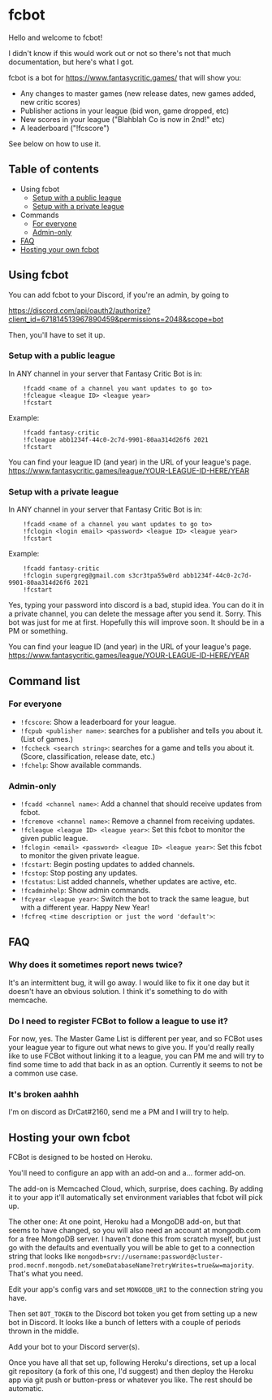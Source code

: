 # fcbot

Hello and welcome to fcbot!

I didn't know if this would work out or not so there's not that much documentation, but here's what I got.

fcbot is a bot for https://www.fantasycritic.games/ that will show you:
* Any changes to master games (new release dates, new games added, new critic scores)
* Publisher actions in your league (bid won, game dropped, etc)
* New scores in your league ("Blahblah Co is now in 2nd!" etc)
* A leaderboard ("!fcscore")

See below on how to use it.

## Table of contents
- Using fcbot
  - [Setup with a public league](#setup-with-a-public-league)
  - [Setup with a private league](#setup-with-a-public-league)
- Commands
  - [For everyone](#for-everyone)
  - [Admin-only](#admin-only)
- [FAQ](#faq)
- [Hosting your own fcbot](#hosting-your-own-fcbot)

## Using fcbot

You can add fcbot to your Discord, if you're an admin, by going to

https://discord.com/api/oauth2/authorize?client_id=671814513967890459&permissions=2048&scope=bot


Then, you'll have to set it up.


### Setup with a public league

In ANY channel in your server that Fantasy Critic Bot is in:
```
    !fcadd <name of a channel you want updates to go to>
    !fcleague <league ID> <league year>
    !fcstart
```

Example:
```
    !fcadd fantasy-critic
    !fcleague abb1234f-44c0-2c7d-9901-80aa314d26f6 2021
    !fcstart
```

You can find your league ID (and year) in the URL of your league's page. 
https://www.fantasycritic.games/league/YOUR-LEAGUE-ID-HERE/YEAR

### Setup with a private league

In ANY channel in your server that Fantasy Critic Bot is in:
```
    !fcadd <name of a channel you want updates to go to>
    !fclogin <login email> <password> <league ID> <league year>
    !fcstart
```

Example:
```
    !fcadd fantasy-critic
    !fclogin supergreg@gmail.com s3cr3tpa55w0rd abb1234f-44c0-2c7d-9901-80aa314d26f6 2021
    !fcstart
```

Yes, typing your password into discord is a bad, stupid idea. 
You can do it in a private channel, you can delete the message after you 
send it. Sorry. This bot was just for me at first. Hopefully this will improve
soon. It should be in a PM or something.

You can find your league ID (and year) in the URL of your league's page. 
https://www.fantasycritic.games/league/YOUR-LEAGUE-ID-HERE/YEAR

## Command list

### For everyone

 * `!fcscore`: Show a leaderboard for your league.
 * `!fcpub <publisher name>`: searches for a publisher and tells you about it. (List of games.)
 * `!fccheck <search string>`: searches for a game and tells you about it. (Score, classification, release date, etc.)
 * `!fchelp`: Show available commands.

### Admin-only

 * `!fcadd <channel name>`: Add a channel that should receive updates from fcbot.
 * `!fcremove <channel name>`: Remove a channel from receiving updates.
 * `!fcleague <league ID> <league year>`: Set this fcbot to monitor the given public league.
 * `!fclogin <email> <password> <league ID> <league year>`: Set this fcbot to monitor the given private league.
 * `!fcstart`: Begin posting updates to added channels.
 * `!fcstop`: Stop posting any updates.
 * `!fcstatus`: List added channels, whether updates are active, etc.
 * `!fcadminhelp`: Show admin commands.
 * `!fcyear <league year>`: Switch the bot to track the same league, but with a different year. Happy New Year!
 * `!fcfreq <time description or just the word 'default'>`: 

## FAQ

### Why does it sometimes report news twice?

It's an intermittent bug, it will go away. I would like to fix it one day but it doesn't have an obvious solution.
I think it's something to do with memcache.

### Do I need to register FCBot to follow a league to use it?

For now, yes. The Master Game List is different per year, and so FCBot uses your league year to figure out what 
news to give you. If you'd really really like to use FCBot without linking it to a league, you can PM me and 
will try to find some time to add that back in as an option. Currently it seems to not be a common use case.

### It's broken aahhh

I'm on discord as DrCat#2160, send me a PM and I will try to help.

## Hosting your own fcbot

FCBot is designed to be hosted on Heroku.

You'll need to configure an app with an add-on and a... former add-on.

The add-on is Memcached Cloud, which, surprise, does caching. By adding it to your app it'll automatically set environment variables that fcbot will pick up. 

The other one: At one point, Heroku had a MongoDB add-on, but that seems to have changed, so you will also need an account at mongodb.com for a free MongoDB server. I haven't done this from scratch myself, but just go with the defaults and eventually you will be able to get to a connection string that looks like `mongodb+srv://username:password@cluster-prod.mocnf.mongodb.net/someDatabaseName?retryWrites=true&w=majority`. That's what you need.

Edit your app's config vars and set `MONGODB_URI` to the connection string you have.

Then set `BOT_TOKEN` to the Discord bot token you get from setting up a new bot in Discord. It looks like a bunch of letters with a couple of periods thrown in the middle.

Add your bot to your Discord server(s).

Once you have all that set up, following Heroku's directions, set up a local git repository (a fork of this one, I'd suggest) and then deploy the Heroku app via git push or button-press or whatever you like. The rest should be automatic.
